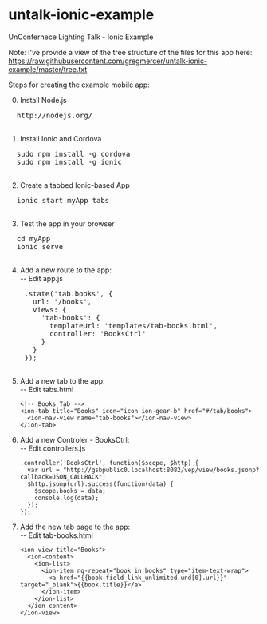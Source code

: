 untalk-ionic-example
====================

UnConfernece Lighting Talk - Ionic Example

Note: I've provide a view of the tree structure of the files for this app here:
https://raw.githubusercontent.com/gregmercer/untalk-ionic-example/master/tree.txt

Steps for creating the example mobile app:

0. Install Node.js
  <pre>
  http://nodejs.org/
  </pre>

1. Install Ionic and Cordova
  <pre>
  sudo npm install -g cordova
  sudo npm install -g ionic
  </pre>

2. Create a tabbed Ionic-based App
  <pre>
  ionic start myApp tabs
  </pre>

3. Test the app in your browser
  <pre>
  cd myApp
  ionic serve
  </pre>

4. Add a new route to the app:<br/>
    -- Edit app.js

    <pre>
    .state('tab.books', {
      url: '/books',
      views: {
        'tab-books': {
          templateUrl: 'templates/tab-books.html',
          controller: 'BooksCtrl'
        }
      }
    });  
    </pre>

5. Add a new tab to the app:<br/>
    -- Edit tabs.html

    ```
    <!-- Books Tab -->
    <ion-tab title="Books" icon="icon ion-gear-b" href="#/tab/books">
      <ion-nav-view name="tab-books"></ion-nav-view>
    </ion-tab> 
    ```

6. Add a new Controler - BooksCtrl:<br/>
    -- Edit controllers.js

    ```
    .controller('BooksCtrl', function($scope, $http) {
      var url = "http://gsbpublic0.localhost:8082/vep/view/books.jsonp?callback=JSON_CALLBACK";
      $http.jsonp(url).success(function(data) {
        $scope.books = data;
        console.log(data);
      });
    });
    ```

7. Add the new tab page to the app:<br/>
    -- Edit tab-books.html

    ```
    <ion-view title="Books">
      <ion-content>
        <ion-list>
          <ion-item ng-repeat="book in books" type="item-text-wrap">
            <a href="{{book.field_link_unlimited.und[0].url}}" target="_blank">{{book.title}}</a> 
          </ion-item>
        </ion-list>
      </ion-content>
    </ion-view>
    ```



